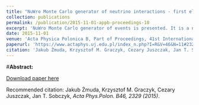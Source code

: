 ```yaml
---
title: "NuWro Monte Carlo generator of neutrino interactions - first electron scattering results"
collection: publications
permalink: /publication/2015-11-01-appb-proceedings-10
excerpt: 'NuWro Monte Carlo generator of events is presented. It is a numerical environment containing all necessary ingredients to simulate interactions of neutrinos with nucleons and nuclei in realistic experimental situation in wide neutrino energy range. It can be used both for data analysis as well as studies of nuclear effects in neutrino interactions. The first results and functionalities of eWro — module of NuWro dedicated to electron–nucleus scattering — are also presented.'
date: 2015-11-01
venue: 'Acta Physica Polonica B, Part of Proceedings, 41st International Conference of Theoretical Physics: Matter to the Deepest : Kroczyce, Poland, September 4-8, 2017'
paperurl: 'https://www.actaphys.uj.edu.pl/index_n.php?I=R&V=46&N=11#2329'
citation: 'Jakub Żmuda, Krzysztof M. Graczyk, Cezary Juszczak, Jan T. Sobczyk, Acta Phys.Polon. B46, 2329 (2015)'
---
```

#__Abstract:__ 

[Download paper here](https://www.actaphys.uj.edu.pl/R/46/11/2329/pdf)

Recommended citation: Jakub Żmuda, Krzysztof M. Graczyk, Cezary Juszczak, Jan T. Sobczyk, <i>Acta Phys.Polon. B46, 2329 (2015)</i>.
